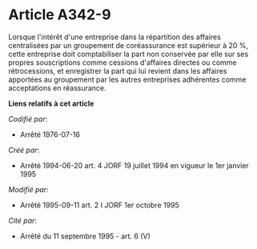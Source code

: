 # Article A342-9

Lorsque l'intérêt d'une entreprise dans la répartition des affaires centralisées par un groupement de coréassurance est
supérieur à 20 %, cette entreprise doit comptabiliser la part non conservée par elle sur ses propres souscriptions comme
cessions d'affaires directes ou comme rétrocessions, et enregistrer la part qui lui revient dans les affaires apportées au
groupement par les autres entreprises adhérentes comme acceptations en réassurance.

**Liens relatifs à cet article**

_Codifié par_:

  - Arrêté 1976-07-16

_Créé par_:

  - Arrêté 1994-06-20 art. 4 JORF 19 juillet 1994 en vigueur le 1er janvier 1995

_Modifié par_:

  - Arrêté 1995-09-11 art. 2 I JORF 1er octobre 1995

_Cité par_:

  - Arrêté du 11 septembre 1995 - art. 6 (V)
